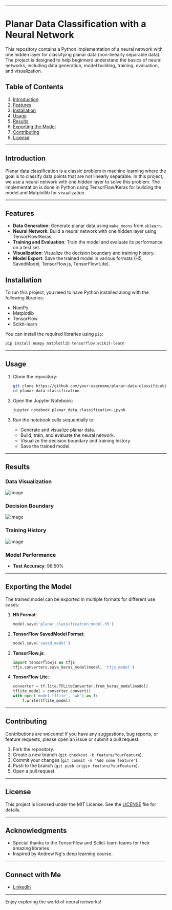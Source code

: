 
---


# Planar Data Classification with a Neural Network

This repository contains a Python implementation of a neural network with one hidden layer for classifying planar data (non-linearly separable data). The project is designed to help beginners understand the basics of neural networks, including data generation, model building, training, evaluation, and visualization.

## Table of Contents
1. [Introduction](#introduction)
2. [Features](#features)
3. [Installation](#installation)
4. [Usage](#usage)
5. [Results](#results)
6. [Exporting the Model](#exporting-the-model)
7. [Contributing](#contributing)
8. [License](#license)

---

## Introduction
Planar data classification is a classic problem in machine learning where the goal is to classify data points that are not linearly separable. In this project, we use a neural network with one hidden layer to solve this problem. The implementation is done in Python using TensorFlow/Keras for building the model and Matplotlib for visualization.

---

## Features
- **Data Generation**: Generate planar data using `make_moons` from `sklearn`.
- **Neural Network**: Build a neural network with one hidden layer using TensorFlow/Keras.
- **Training and Evaluation**: Train the model and evaluate its performance on a test set.
- **Visualization**: Visualize the decision boundary and training history.
- **Model Export**: Save the trained model in various formats (H5, SavedModel, TensorFlow.js, TensorFlow Lite).



## Installation
To run this project, you need to have Python installed along with the following libraries:
- NumPy
- Matplotlib
- TensorFlow
- Scikit-learn

You can install the required libraries using `pip`:

```bash
pip install numpy matplotlib tensorflow scikit-learn
```

---

## Usage
1. Clone the repository:
   ```bash
   git clone https://github.com/your-username/planar-data-classification.git
   cd planar-data-classification
   ```

2. Open the Jupyter Notebook:
   ```bash
   jupyter notebook planar_data_classification.ipynb
   ```

3. Run the notebook cells sequentially to:
   - Generate and visualize planar data.
   - Build, train, and evaluate the neural network.
   - Visualize the decision boundary and training history.
   - Save the trained model.

---

## Results
### Data Visualization
![image](https://github.com/user-attachments/assets/cfd0eedf-53fb-4a84-b889-48a94c1b4157)


### Decision Boundary
![image](https://github.com/user-attachments/assets/57b15ebd-1b97-48a5-bd25-789a31572a98)


### Training History
![image](https://github.com/user-attachments/assets/fb51faab-f96a-47ec-86bf-bec5180f3dad)


### Model Performance
- **Test Accuracy**: 98.50%

---

## Exporting the Model
The trained model can be exported in multiple formats for different use cases:
1. **H5 Format**:
   ```python
   model.save('planar_classification_model.h5')
   ```

2. **TensorFlow SavedModel Format**:
   ```python
   model.save('saved_model')
   ```

3. **TensorFlow.js**:
   ```python
   import tensorflowjs as tfjs
   tfjs.converters.save_keras_model(model, 'tfjs_model')
   ```

4. **TensorFlow Lite**:
   ```python
   converter = tf.lite.TFLiteConverter.from_keras_model(model)
   tflite_model = converter.convert()
   with open('model.tflite', 'wb') as f:
       f.write(tflite_model)
   ```

---

## Contributing
Contributions are welcome! If you have any suggestions, bug reports, or feature requests, please open an issue or submit a pull request.

1. Fork the repository.
2. Create a new branch (`git checkout -b feature/YourFeature`).
3. Commit your changes (`git commit -m 'Add some feature'`).
4. Push to the branch (`git push origin feature/YourFeature`).
5. Open a pull request.

---

## License
This project is licensed under the MIT License. See the [LICENSE](LICENSE) file for details.

---

## Acknowledgments
- Special thanks to the TensorFlow and Scikit-learn teams for their amazing libraries.
- Inspired by Andrew Ng's deep learning course.

---

## Connect with Me
- [LinkedIn](https://linkedin.com/in/adityainamdar1)


---

Enjoy exploring the world of neural networks! 

